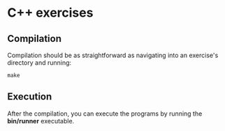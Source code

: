 C++ exercises
=============

Compilation
-----------

Compilation should be as straightforward as navigating into an exercise's
directory and running:

```
make
```

Execution
---------

After the compilation, you can execute the programs by running the
**bin/runner** executable.
